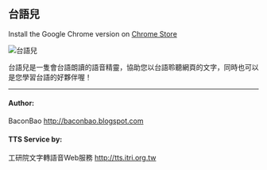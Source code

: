 台語兒
---------------------------------------
Install the Google Chrome version on [Chrome Store](https://chrome.google.com/webstore/detail/%E5%8F%B0%E8%AA%9E%E5%85%92/kckmkinefemhpfnilhkkipfaofenfoja)

![台語兒](http://2.bp.blogspot.com/-90nYQv7Yack/UsAfkPZTlRI/AAAAAAAACNc/NzOAu4_Baq0/s300/github.png)

台語兒是一隻會台語朗讀的語音精靈，協助您以台語聆聽網頁的文字，同時也可以是您學習台語的好夥伴喔！

---------------------------------------
#### Author: ####
BaconBao <http://baconbao.blogspot.com>

#### TTS Service by: ####
工研院文字轉語音Web服務 <http://tts.itri.org.tw>